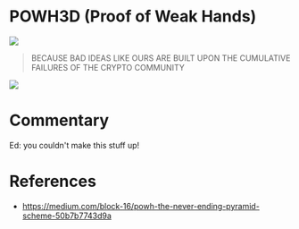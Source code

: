 # POWH3D (Proof of Weak Hands)

![](../assets/Pasted%20image%2020220620165241.png)

> BECAUSE BAD IDEAS LIKE OURS ARE BUILT UPON THE CUMULATIVE FAILURES OF THE CRYPTO COMMUNITY

![](../assets/Pasted%20image%2020220620165412.png)


# Commentary

Ed: you couldn't make this stuff up!

# References

- https://medium.com/block-16/powh-the-never-ending-pyramid-scheme-50b7b7743d9a